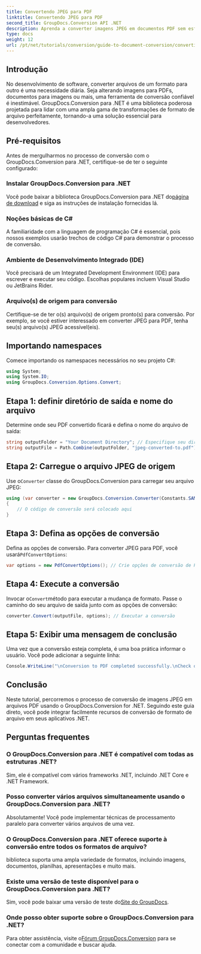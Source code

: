```yaml
---
title: Convertendo JPEG para PDF
linktitle: Convertendo JPEG para PDF
second_title: GroupDocs.Conversion API .NET
description: Aprenda a converter imagens JPEG em documentos PDF sem esforço com o GroupDocs.Conversion for .NET. Este guia abrangente orienta você pelos pré-requisitos e trechos de código essenciais.
type: docs
weight: 12
url: /pt/net/tutorials/conversion/guide-to-document-conversion/converting-jpeg-to-pdf/
---
```

## Introdução

No desenvolvimento de software, converter arquivos de um formato para outro é uma necessidade diária. Seja alterando imagens para PDFs, documentos para imagens ou mais, uma ferramenta de conversão confiável é inestimável. GroupDocs.Conversion para .NET é uma biblioteca poderosa projetada para lidar com uma ampla gama de transformações de formato de arquivo perfeitamente, tornando-a uma solução essencial para desenvolvedores.

## Pré-requisitos
Antes de mergulharmos no processo de conversão com o GroupDocs.Conversion para .NET, certifique-se de ter o seguinte configurado:

### Instalar GroupDocs.Conversion para .NET
 Você pode baixar a biblioteca GroupDocs.Conversion para .NET do[página de download](https://releases.groupdocs.com/conversion/net/) e siga as instruções de instalação fornecidas lá.

### Noções básicas de C#
A familiaridade com a linguagem de programação C# é essencial, pois nossos exemplos usarão trechos de código C# para demonstrar o processo de conversão.

### Ambiente de Desenvolvimento Integrado (IDE)
Você precisará de um Integrated Development Environment (IDE) para escrever e executar seu código. Escolhas populares incluem Visual Studio ou JetBrains Rider.

### Arquivo(s) de origem para conversão
Certifique-se de ter o(s) arquivo(s) de origem pronto(s) para conversão. Por exemplo, se você estiver interessado em converter JPEG para PDF, tenha seu(s) arquivo(s) JPEG acessível(eis).

## Importando namespaces
Comece importando os namespaces necessários no seu projeto C#:

```csharp
using System;
using System.IO;
using GroupDocs.Conversion.Options.Convert;
```

## Etapa 1: definir diretório de saída e nome do arquivo
Determine onde seu PDF convertido ficará e defina o nome do arquivo de saída:

```csharp
string outputFolder = "Your Document Directory"; // Especifique seu diretório
string outputFile = Path.Combine(outputFolder, "jpeg-converted-to.pdf"); // Definir nome do arquivo de saída
```

## Etapa 2: Carregue o arquivo JPEG de origem
 Use o`Converter` classe do GroupDocs.Conversion para carregar seu arquivo JPEG:

```csharp
using (var converter = new GroupDocs.Conversion.Converter(Constants.SAMPLE_JPEG))
{
    // O código de conversão será colocado aqui
}
```

## Etapa 3: Defina as opções de conversão
 Defina as opções de conversão. Para converter JPEG para PDF, você usará`PdfConvertOptions`:

```csharp
var options = new PdfConvertOptions(); // Crie opções de conversão de PDF
```

## Etapa 4: Execute a conversão
 Invocar o`Convert`método para executar a mudança de formato. Passe o caminho do seu arquivo de saída junto com as opções de conversão:

```csharp
converter.Convert(outputFile, options); // Executar a conversão
```

## Etapa 5: Exibir uma mensagem de conclusão
Uma vez que a conversão esteja completa, é uma boa prática informar o usuário. Você pode adicionar a seguinte linha:

```csharp
Console.WriteLine("\nConversion to PDF completed successfully.\nCheck output in {0}", outputFolder);
```

## Conclusão
Neste tutorial, percorremos o processo de conversão de imagens JPEG em arquivos PDF usando o GroupDocs.Conversion for .NET. Seguindo este guia direto, você pode integrar facilmente recursos de conversão de formato de arquivo em seus aplicativos .NET.

## Perguntas frequentes

### O GroupDocs.Conversion para .NET é compatível com todas as estruturas .NET?
Sim, ele é compatível com vários frameworks .NET, incluindo .NET Core e .NET Framework.

### Posso converter vários arquivos simultaneamente usando o GroupDocs.Conversion para .NET?
Absolutamente! Você pode implementar técnicas de processamento paralelo para converter vários arquivos de uma vez.

### O GroupDocs.Conversion para .NET oferece suporte à conversão entre todos os formatos de arquivo?
biblioteca suporta uma ampla variedade de formatos, incluindo imagens, documentos, planilhas, apresentações e muito mais.

### Existe uma versão de teste disponível para o GroupDocs.Conversion para .NET?
 Sim, você pode baixar uma versão de teste do[Site do GroupDocs](https://releases.groupdocs.com/).

### Onde posso obter suporte sobre o GroupDocs.Conversion para .NET?
 Para obter assistência, visite o[Fórum GroupDocs.Conversion](https://forum.groupdocs.com/c/conversion/11) para se conectar com a comunidade e buscar ajuda.